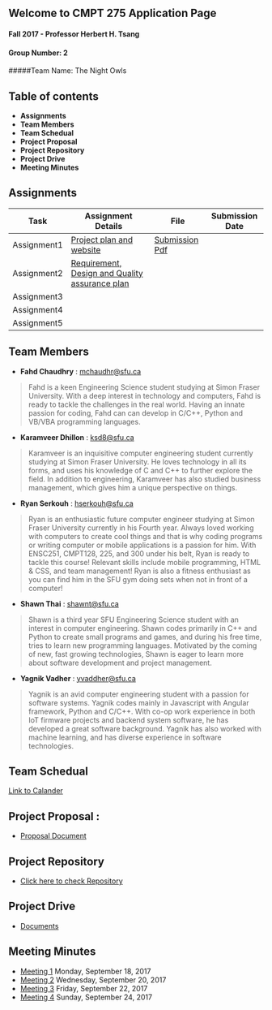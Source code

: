 ## Welcome to CMPT 275 Application Page 

#### Fall 2017 - Professor Herbert H. Tsang

#### Group Number:  2

#####Team Name:  The Night Owls

## Table of contents

* **Assignments**
* **Team Members**
* **Team Schedual**
* **Project Proposal**
* **Project Repository**
* **Project Drive**
* **Meeting Minutes**

## Assignments
| Task        | Assignment Details                                                                      | File                                        | Submission Date |
|-------------|-----------------------------------------------------------------------------------------|---------------------------------------------|-----------------|
| Assignment1 | [Project plan and website](Documents/Assignment1_Instruction.pdf)                       | [Submission Pdf](Documents/Assignment1.pdf) |                 |
| Assignment2 | [Requirement, Design and Quality assurance plan](Documents/Assignment2_Instruction.pdf) |                                             |                 |
| Assignment3 |                                                                                         |                                             |                 |
| Assignment4 |                                                                                         |                                             |                 |
| Assignment5 |                                                                                         |                                             |                 |

## Team Members

* **Fahd Chaudhry** : mchaudhr@sfu.ca 
> Fahd is a keen Engineering Science student studying at Simon Fraser University. With a deep interest in technology and computers, Fahd is ready to tackle the challenges in the real world. Having an innate passion for coding, Fahd can can develop in C/C++, Python and VB/VBA programming languages. 

* **Karamveer Dhillon** : ksd8@sfu.ca 
> Karamveer is an inquisitive computer engineering student currently studying at Simon Fraser University. He loves technology in all its forms, and uses his knowledge of C and C++ to further explore the field. In addition to engineering, Karamveer has also studied business management, which gives him a unique perspective on things. 

* **Ryan Serkouh** : hserkouh@sfu.ca  
> Ryan is an enthusiastic future computer engineer studying at Simon Fraser University currently in his Fourth year. Always loved working with computers to create cool things and that is why coding programs or writing computer or mobile applications is a passion for him. With ENSC251, CMPT128, 225, and 300 under his belt, Ryan is ready to tackle this course! Relevant skills include mobile programming, HTML & CSS, and team management! Ryan is also a fitness enthusiast as you can find him in the SFU gym doing sets when not in front of a computer!

* **Shawn Thai** : shawnt@sfu.ca  
> Shawn is a third year SFU Engineering Science student with an interest in computer engineering. Shawn codes primarily in C++ and Python to create small programs and games, and during his free time, tries to learn new programming languages. Motivated by the coming of new, fast growing technologies, Shawn is eager to learn more about software development and project management.

* **Yagnik Vadher** : yvaddher@sfu.ca  
> Yagnik is an avid computer engineering student with a passion for software systems. Yagnik codes mainly in Javascript with Angular framework, Python and C/C++. With co-op work experience in both IoT firmware projects and backend system software, he has developed a great software background. Yagnik has also worked with machine learning, and has diverse experience in software technologies.
  
## Team Schedual 
[Link to Calander](url)

## Project Proposal : 
- [Proposal Document](https://docs.google.com/document/d/1Sjle3Uqf5rmHdhPMzWy1VnGbLSjvbW4b8QMaoAgdRVY/edit)

## Project Repository 
- [Click here to check Repository](https://github.com/yvadher/cmpt275App)

## Project Drive 
- [Documents](https://drive.google.com/drive/u/1/folders/0BwsesvpyYdXJUXNBN3VfWEFCdE0?usp=sharing&pli=1)

## Meeting Minutes 
-  [Meeting 1](https://drive.google.com/open?id=0B7aK5G9fAl8ySWl3ZmxlUzRWckU) Monday, September 18, 2017
-  [Meeting 2](https://drive.google.com/open?id=0B7aK5G9fAl8yWUpvYm0wb3g5Snc) Wednesday, September 20, 2017
-  [Meeting 3](https://drive.google.com/open?id=0B7aK5G9fAl8yNmUtYnhYTXdEVlU) Friday, September 22, 2017
-  [Meeting 4](https://drive.google.com/open?id=0B7aK5G9fAl8yOEdZWUVFWXBRdnM) Sunday, September 24, 2017


